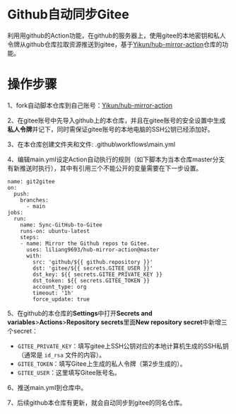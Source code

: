 # Github自动同步Gitee

利用用github的Action功能，在github的服务器上，使用gitee的本地密钥和私人令牌从github仓库拉取资源推送到gitee，基于[Yikun/hub-mirror-action](https://github.com/Yikun/hub-mirror-action)仓库的功能。

# 操作步骤

1、fork自动脚本仓库到自己账号：[Yikun/hub-mirror-action](https://github.com/Yikun/hub-mirror-action)

2、在gitee账号中先导入github上的本仓库，并且在gitee账号的安全设置中生成**私人令牌**并记下，同时需保证gitee账号的本地电脑的SSH公钥已经添加好。

3、在本仓库创建文件夹和文件:  .github\workflows\main.yml

4、编辑main.yml设定Action自动执行的规则（如下脚本为当本仓库master分支有新推送时执行），其中有引用三个不能公开的变量需要在下一步设置。

```
name: git2gitee
on:
  push:
    branches:
      - main
jobs:
  run:
    name: Sync-GitHub-to-Gitee
    runs-on: ubuntu-latest
    steps:
    - name: Mirror the Github repos to Gitee.
      uses: liliang9693/hub-mirror-action@master
      with:
        src: 'github/${{ github.repository }}'
        dst: 'gitee/${{ secrets.GITEE_USER }}'
        dst_key: ${{ secrets.GITEE_PRIVATE_KEY }}
        dst_token: ${{ secrets.GITEE_TOKEN }}
        account_type: org
        timeout: '1h'
        force_update: true

```

5、在github的本仓库的**Settings**中打开**Secrets and variables**>**Actions**>**Repository secrets**里面**New repository secret**中新增三个secret：

- `GITEE_PRIVATE_KEY`：填写gitee上SSH公钥对应的本地计算机生成的SSH私钥（通常是 `id_rsa` 文件的内容）。
- `GITEE_TOKEN`：填写Gitee上生成的私人令牌（第2步生成的）。
- `GITEE_USER`：这里填写Gitee账号名。

6、推送main.yml到仓库中。

7、后续github本仓库有更新，就会自动同步到gitee的同名仓库。